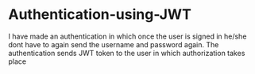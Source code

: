 # Authentication-using-JWT
I have made an authentication in which once the user is signed in he/she dont have to again send the username and password again. The authentication sends JWT token to the user in which authorization takes place
